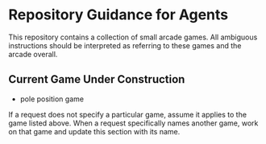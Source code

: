 # Repository Guidance for Agents

This repository contains a collection of small arcade games. All ambiguous instructions should be interpreted as referring to these games and the arcade overall.

## Current Game Under Construction
- pole position game

If a request does not specify a particular game, assume it applies to the game listed above. When a request specifically names another game, work on that game and update this section with its name.
